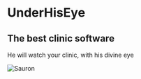 # UnderHisEye
## The best clinic software
He will watch your clinic, with his divine eye

![Sauron](https://thumbs.gfycat.com/WarmheartedWatchfulEquestrian-small.gif)
